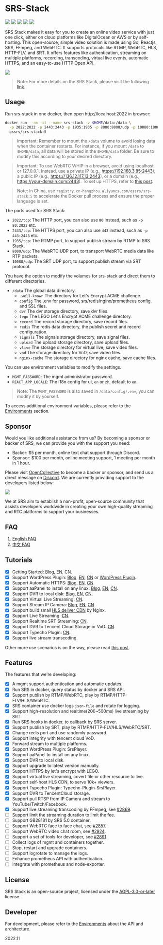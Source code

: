 # SRS-Stack

[![](https://img.shields.io/twitter/follow/srs_server?style=social)](https://twitter.com/srs_server)
[![](https://badgen.net/discord/members/bQUPDRqy79)](https://discord.gg/bQUPDRqy79)
[![](https://ossrs.net/wiki/images/wechat-badge4.svg)](https://ossrs.net/lts/zh-cn/contact#discussion)
[![](https://ossrs.net/wiki/images/do-btn-srs-125x20.svg)](https://cloud.digitalocean.com/droplets/new?appId=133468816&size=s-2vcpu-2gb&region=sgp1&image=ossrs-srs&type=applications)
[![](https://opencollective.com/srs-server/tiers/badge.svg)](https://opencollective.com/srs-server)

SRS Stack makes it easy for you to create an online video service with just one click, either on cloud 
platforms like DigitalOcean or AWS or by self-hosting. This open-source, simple video solution is made 
using Go, Reactjs, SRS, FFmpeg, and WebRTC. It supports protocols like RTMP, WebRTC, HLS, HTTP-FLV, and 
SRT. It offers features like authentication, streaming on multiple platforms, recording, transcoding, 
virtual live events, automatic HTTPS, and an easy-to-use HTTP Open API.

[![](https://ossrs.io/lts/en-us/img/SRS-Stack-5-sd.png?v=1)](https://ossrs.io/lts/en-us/img/SRS-Stack-5-hd.png)

> Note: For more details on the SRS Stack, please visit the following [link](https://www.figma.com/file/Ju5h2DZeJMzUtx5k7D0Oak/SRS-Stack).

## Usage

Run srs-stack in one docker, then open http://localhost:2022 in browser:

```bash
docker run --rm -it --name srs-stack -v $HOME/data:/data \
  -p 2022:2022 -p 2443:2443 -p 1935:1935 -p 8000:8000/udp -p 10080:10080/udp \
  ossrs/srs-stack:5
```

> Important: Remember to mount the `/data` volume to avoid losing data when the container restarts. For instance, 
> if you mount `/data` to `$HOME/data`, all data will be stored in the `$HOME/data` folder. Be sure to modify this 
> according to your desired directory.

> Important: To use WebRTC WHIP in a browser, avoid using localhost or 127.0.0.1. Instead, use a private IP (e.g., https://192.168.3.85:2443), 
> a public IP (e.g., https://136.12.117.13:2443), or a domain (e.g., https://your-domain.com:2443). To set up HTTPS, 
> refer to [this post](https://blog.ossrs.io/how-to-secure-srs-with-lets-encrypt-by-1-click-cb618777639f).

> Note: In China, use `registry.cn-hangzhou.aliyuncs.com/ossrs/srs-stack:5` to accelerate the Docker pull process 
> and ensure the proper language is set.

The ports used for SRS Stack:

* `2022/tcp`: The HTTP port, you can also use `80` instead, such as `-p 80:2022` etc.
* `2443/tcp`: The HTTPS port, you can also use `443` instead, such as `-p 443:2443` etc.
* `1935/tcp`: The RTMP port, to support publish stream by RTMP to SRS Stack.
* `8000/udp`: The WebRTC UDP port, to transport WebRTC media data like RTP packets.
* `10080/udp`: The SRT UDP port, to support publish stream via SRT protocol.

You have the option to modify the volumes for srs-stack and direct them to different directories.

* `/data` The global data directory.
    * `.well-known` The directory for Let's Encrypt ACME challenge.
    * `config` The .env for password, srs/redis/nginx/prometheus config, and SSL files.
    * `dvr` The dvr storage directory, save dvr files.
    * `lego` The LEGO Let's Encrypt ACME challenge directory.
    * `record` The record storage directory, save record files.
    * `redis` The redis data directory, the publish secret and record configuration.
    * `signals` The signals storage directory, save signal files.
    * `upload` The upload storage directory, save upload files.
    * `vlive` The storage directory for virtual live, save video files.
    * `vod` The storage directory for VoD, save video files.
    * `nginx-cache` The storage directory for nginx cache, save cache files.

You can use environment variables to modify the settings.

* `MGMT_PASSWORD`: The mgmt administrator password.
* `REACT_APP_LOCALE`: The i18n config for ui, `en` or `zh`, default to `en`.

> Note: The `MGMT_PASSWORD` is also saved in `/data/config/.env`, you can modify it by yourself.

To access additional environment variables, please refer to the [Environments](DEVELOPER.md#environments) section.

## Sponsor

Would you like additional assistance from us? By becoming a sponsor or backer of SRS, we can provide you
with the support you need:

* Backer: $5 per month, online text chat support through Discord.
* Sponsor: $100 per month, online meeting support, 1 meeting per month in 1 hour.

Please visit [OpenCollective](https://opencollective.com/srs-server) to become a backer or sponsor, and send
us a direct message on [Discord](https://discord.gg/bQUPDRqy79). We are currently providing support to the 
developers listed below:

[![](https://opencollective.com/srs-server/backers.svg?width=800&button=false)](https://opencollective.com/srs-server)

We at SRS aim to establish a non-profit, open-source community that assists developers worldwide in creating
your own high-quality streaming and RTC platforms to support your businesses.

## FAQ

1. [English FAQ](https://ossrs.io/lts/en-us/faq-srs-stack)
1. [中文 FAQ](https://ossrs.net/lts/zh-cn/faq-srs-stack)

## Tutorials

- [x] Getting Started: [Blog](https://blog.ossrs.io/how-to-setup-a-video-streaming-service-by-1-click-e9fe6f314ac6), [EN](https://ossrs.io/lts/en-us/docs/v6/doc/getting-started-stack), [CN](https://ossrs.net/lts/zh-cn/docs/v5/doc/getting-started-stack).
- [x] Support WordPress Plugin: [Blog](https://blog.ossrs.io/publish-your-srs-livestream-through-wordpress-ec18dfae7d6f), [EN](https://ossrs.io/lts/en-us/blog/WordPress-Plugin), [CN](https://ossrs.net/lts/zh-cn/blog/WordPress-Plugin) or [WordPress Plugin](https://wordpress.org/plugins/srs-player).
- [x] Support Automatic HTTPS: [Blog](https://blog.ossrs.io/how-to-secure-srs-with-lets-encrypt-by-1-click-cb618777639f), [EN](https://ossrs.io/lts/en-us/blog/SRS-Stack-Tutorial), [CN](https://ossrs.net/lts/zh-cn/blog/SRS-Stack-HTTPS).
- [x] Support aaPanel to install on any linux: [Blog](https://blog.ossrs.io/how-to-setup-a-video-streaming-service-by-aapanel-9748ae754c8c), [EN](https://ossrs.io/lts/en-us/blog/BT-aaPanel), [CN](https://ossrs.net/lts/zh-cn/blog/BT-aaPanel).
- [x] Support DVR to local disk: [Blog](https://blog.ossrs.io/how-to-record-live-streaming-to-mp4-file-2aa792c35b25), [EN](https://ossrs.io/lts/en-us/blog/Record-Live-Streaming), [CN](https://mp.weixin.qq.com/s/axN_TPo-Gk_H7CbdqUud6g).
- [x] Support Virtual Live Streaming: [CN](https://mp.weixin.qq.com/s/I0Kmxtc24txpngO-PiR_tQ).
- [x] Support Stream IP Camera: [Blog](https://blog.ossrs.io/easily-stream-your-rtsp-ip-camera-to-youtube-twitch-or-facebook-c078db917149), [EN](http://ossrs.io/lts/en-us/blog/Stream-IP-Camera-Events), [CN](https://ossrs.net/lts/zh-cn/blog/Stream-IP-Camera-Events).
- [x] Support build small [HLS deliver CDN](https://github.com/ossrs/srs-stack/tree/main/scripts/nginx-hls-cdn) by Nginx.
- [x] Support Live Streaming: [CN](https://mp.weixin.qq.com/s/AKqVWIdk3SBD-6uiTMliyA).
- [x] Support Realtime SRT Streaming: [CN](https://mp.weixin.qq.com/s/HQb3gLRyJHHu56pnyHerxA).
- [x] Support DVR to Tencent Cloud Storage or VoD: [CN](https://mp.weixin.qq.com/s/UXR5EBKZ-LnthwKN_rlIjg).
- [x] Support Typecho Plugin: [CN](https://github.com/ossrs/Typecho-Plugin-SrsPlayer).
- [x] Support live stream transcoding.

Other more use scenarios is on the way, please read [this post](https://github.com/ossrs/srs/issues/2856#lighthouse).

## Features

The features that we're developing:

- [x] A mgmt support authentication and automatic updates.
- [x] Run SRS in docker, query status by docker and SRS API.
- [x] Support publish by RTMP/WebRTC, play by RTMP/HTTP-FLV/HLS/WebRTC.
- [x] SRS container use docker logs `json-file` and rotate for logging.
- [x] Support high-resolution and realtime(200~500ms) live streaming by SRT.
- [x] Run SRS hooks in docker, to callback by SRS server.
- [x] Support publish by SRT, play by RTMP/HTTP-FLV/HLS/WebRTC/SRT.
- [x] Change redis port and use randomly password.
- [x] Support integrity with tencent cloud VoD.
- [x] Forward stream to multiple platforms.
- [x] Support WordPress Plugin: SrsPlayer.
- [x] Support aaPanel to install on any linux.
- [x] Support DVR to local disk.
- [x] Support upgrade to latest version manually.
- [x] Support HTTPS by let's encrypt with LEGO.
- [x] Support virtual live streaming, covert file or other resource to live.
- [x] Support self-host HLS CDN, to serve 10k+ viewers.
- [x] Support Typecho Plugin: Typecho-Plugin-SrsPlayer.
- [x] Support DVR to TencentCloud storage.
- [x] Support pull RTSP from IP Camera and stream to YouTube/Twitch/Facebook.
- [x] Support live streaming transcoding by FFmpeg, see [#2869](https://github.com/ossrs/srs/issues/2869).
- [ ] Support limit the streaming duration to limit the fee.
- [ ] Support GB28181 by SRS 5.0 container.
- [ ] Support WebRTC face to face chat, see [#2857](https://github.com/ossrs/srs/issues/2857).
- [ ] Support WebRTC video chat room, see [#2924](https://github.com/ossrs/srs/issues/2924).
- [ ] Support a set of tools for developer, see [#2891](https://github.com/ossrs/srs/issues/2891).
- [ ] Collect logs of mgmt and containers together.
- [ ] Stop, restart and upgrade containers.
- [ ] Support logrotate to manage the logs.
- [ ] Enhance prometheus API with authentication.
- [ ] Integrate with prometheus and node-exporter.

## License

SRS Stack is an open-source project, licensed under the [AGPL-3.0-or-later](https://spdx.org/licenses/AGPL-3.0-or-later.html) license.

## Developer

For development, please refer to the [Environments](DEVELOPER.md) about the API and architecture.

2022.11

